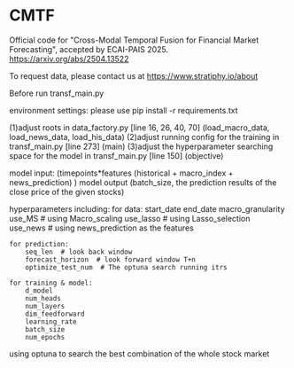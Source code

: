 # CMTF
Official code for "Cross-Modal Temporal Fusion for Financial Market Forecasting", accepted by ECAI-PAIS 2025.
https://arxiv.org/abs/2504.13522

To request data, please contact us at https://www.stratiphy.io/about

Before run transf_main.py

environment settings: 
please use
pip install -r requirements.txt

(1)adjust roots in data_factory.py [line 16, 26, 40, 70] (load_macro_data, load_news_data, load_his_data)
(2)adjust running config for the training in transf_main.py [line 273] (main)
(3)adjust the hyperparameter searching space for the model in transf_main.py [line 150] (objective)

model input:
(timepoints*features (historical + macro_index + news_prediction) )
model output
(batch_size, the prediction results of the close price of the given stocks)

hyperparameters including:
    for data:
        start_date
        end_date
        macro_granularity
        use_MS  # using Macro_scaling
        use_lasso   #   using Lasso_selection
        use_news    # using news_prediction as the features

    for prediction:
        seq_len  # look back window
        forecast_horizon  # look forward window T+n
        optimize_test_num  # The optuna search running itrs

    for training & model:
        d_model
        num_heads
        num_layers
        dim_feedforward
        learning_rate
        batch_size
        num_epochs

using optuna to search the best combination of the whole stock market
